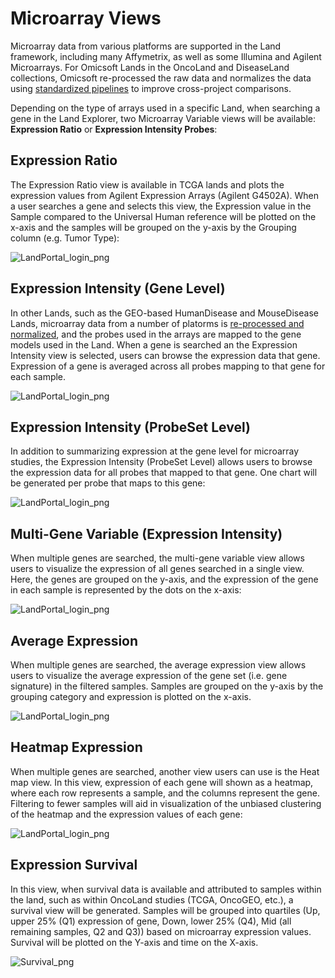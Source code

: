 # Microarray Views

Microarray data from various platforms are supported in the Land framework, including many Affymetrix, as well as some Illumina and Agilent Microarrays. For Omicsoft Lands in the OncoLand and DiseaseLand collections, Omicsoft re-processed the raw data and normalizes the data using [standardized pipelines](http://www.arrayserver.com/wiki/index.php?title=Land_normalization_of_expression_data) to improve cross-project comparisons.

Depending on the type of arrays used in a specific Land, when searching a gene in the Land Explorer, two Microarray Variable views will be available: **Expression Ratio** or **Expression Intensity Probes**:

## Expression Ratio

The Expression Ratio view is available in TCGA lands and plots the expression values from Agilent Expression Arrays (Agilent G4502A). When a user searches a gene and selects this view, the Expression value in the Sample compared to the Universal Human reference will be plotted on the x-axis and the samples will be grouped on the y-axis by the Grouping column (e.g. Tumor Type):

![LandPortal_login_png](../../images/ExpressionRatio.png)

## Expression Intensity (Gene Level)

In other Lands, such as the GEO-based HumanDisease and MouseDisease Lands, microarray data from a number of platorms is [re-processed and normalized](http://www.arrayserver.com/wiki/index.php?title=Omicsoft_Affymetrix_Microarray_Preprocessing), and the probes used in the arrays are mapped to the gene models used in the Land. When a gene is searched an the Expression Intensity view is selected, users can browse the expression data that gene. Expression of a gene is averaged across all probes mapping to that gene for each sample.

![LandPortal_login_png](../../images/landportal_view.png)

## Expression Intensity (ProbeSet Level)

In addition to summarizing expression at the gene level for microarray studies, the Expression Intensity (ProbeSet Level) allows users to browse the expression data for all probes that mapped to that gene. One chart will be generated per probe that maps to this gene:

![LandPortal_login_png](../../images/expression_probeset.png)

## Multi-Gene Variable (Expression Intensity)

When multiple genes are searched, the multi-gene variable view allows users to visualize the expression of all genes searched in a single view. Here, the genes are grouped on the y-axis, and the expression of the gene in each sample is represented by the dots on the x-axis:

![LandPortal_login_png](../../images/multi-gene_probes.png)

## Average Expression

When multiple genes are searched, the average expression view allows users to visualize the average expression of the gene set (i.e. gene signature) in the filtered samples. Samples are grouped on the y-axis by the grouping category and expression is plotted on the x-axis.

![LandPortal_login_png](../../images/average_probes.png)

## Heatmap Expression

When multiple genes are searched, another view users can use is the Heat map view. In this view, expression of each gene will shown as a heatmap, where each row represents a sample, and the columns represent the gene. Filtering to fewer samples will aid in visualization of the unbiased clustering of the heatmap and the expression values of each gene:

![LandPortal_login_png](../../images/heatmap_expression.png)

## Expression Survival

In this view, when survival data is available and attributed to samples within the land, such as within OncoLand studies (TCGA, OncoGEO, etc.), a survival view will be generated. Samples will be grouped into quartiles (Up, upper 25% (Q1) expression of gene, Down, lower 25% (Q4), Mid (all remaining samples, Q2 and Q3)) based on microarray expression values. Survival will be plotted on the Y-axis and time on the X-axis.

![Survival_png](../../images/expression_survival.png)
